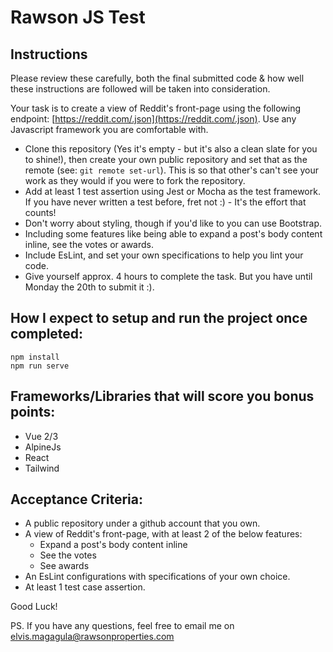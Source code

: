 # Rawson JS Test

## Instructions

Please review these carefully, both the final submitted code & how well these instructions are followed will be taken into consideration.

Your task is to create a view of Reddit's front-page using the following endpoint: [https://reddit.com/.json](https://reddit.com/.json).
Use any Javascript framework you are comfortable with.

* Clone this repository (Yes it's empty - but it's also a clean slate for you to shine!), then create your own public repository and set that as the remote (see: `git remote set-url`). This is so that other's can't see your work as they would if you were to fork the repository.
* Add at least 1 test assertion using Jest or Mocha as the test framework. If you have never written a test before, fret not :) - It's the effort that counts!
* Don't worry about styling, though if you'd like to you can use Bootstrap.
* Including some features like being able to expand a post's body content inline, see the votes or awards.
* Include EsLint, and set your own specifications to help you lint your code.
* Give yourself approx. 4 hours to complete the task. But you have until Monday the 20th to submit it :).

## How I expect to setup and run the project once completed:
```
npm install
npm run serve
```


## Frameworks/Libraries that will score you bonus points:

- Vue 2/3
- AlpineJs
- React
- Tailwind

## Acceptance Criteria:
- A public repository under a github account that you own.
- A view of Reddit's front-page, with at least 2 of the below features:
  - Expand a post's body content inline 
  - See the votes
  - See awards
- An EsLint configurations with specifications of your own choice.
- At least 1 test case assertion.

Good Luck!

PS. If you have any questions, feel free to email me on elvis.magagula@rawsonproperties.com
